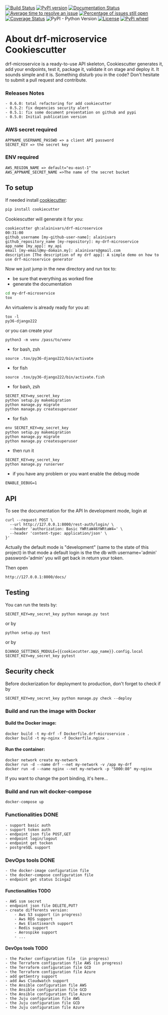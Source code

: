[![Build Status](https://travis-ci.org/alainivars/drf-microservice.png?branch=master)](https://travis-ci.org/alainivars/drf-microservice)
[![PyPI version](https://badge.fury.io/py/drf-microservice.svg)](https://badge.fury.io/py/drf-microservice)
[![Documentation Status](https://readthedocs.org/projects/drf-microservice/badge/?version=latest)](http://alpha-vantage.readthedocs.io/en/latest/?badge=latest)
[![Average time to resolve an issue](http://isitmaintained.com/badge/resolution/alainivars/drf-microservice.svg)](http://isitmaintained.com/project/alainivars/drf-microservice "Average time to resolve an issue")
[![Percentage of issues still open](http://isitmaintained.com/badge/open/alainivars/drf-microservice.svg)](http://isitmaintained.com/project/alainivars/drf-microservice "Percentage of issues still open")
[![Coverage Status](https://coveralls.io/repos/github/alainivars/drf-microservice/badge.svg?branch=master)](https://coveralls.io/github/alainivars/drf-microservice?branch=master)
![PyPI - Python Version](https://img.shields.io/pypi/pyversions/Django.svg)
[![License](https://img.shields.io/badge/License-Apache%202.0-blue.svg)](https://opensource.org/licenses/Apache-2.0)
[![PyPi wheel](https://pypip.in/wheel/drf-microservice/badge.svg)](https://pypi.python.org/pypi/drf-microservice/)


# About drf-microservice Cookiescutter
drf-microservice is a ready-to-use API skeleton, Cookiescutter generates it, add your endpoints, test it, package it, validate it on stage and deploy it.
It sounds simple and it is. 
Something disturb you in the code? Don't hesitate to submit a pull request and contribute.

### Releases Notes
    - 0.6.0: total refactoring for add cookiecutter 
    - 0.5.2: fix depencies security alert
    - 0.5.1: fix some document presentation on github and pypi
    - 0.5.0: Initial publication version

### AWS secret required
```shell
APPNAME_USERNAME_PASSWD => a client API password
SECRET_KEY => the secret key
```
### ENV required
```shell
AWS_REGION_NAME => default="eu-east-1"
AWS_APPNAME_SECRET_NAME =>The name of the secret bucket
```
## To setup

If needed install [cookiecutter](https://github.com/audreyr/cookiecutter):
```bash
pip install cookiecutter
```
Cookiescutter will generate it for you:
```
cookiecutter gh:alainivars/drf-microservice                                                                                                                    00:31:00
github_username [my-github-user-name]: alainivars
github_repository_name [my-repository]: my-drf-microservice
app_name [my_app]: my_api
email [my-email@my-domain.my]: alainivars@gmail.com
description [The description of my drf app]: A simple demo on how to use drf-microservice generator
```
Now we just jump in the new directory and run tox to:
- be sure that everything as worked fine
- generate the documentation
```bash
cd my-drf-microservice
tox
```
An virtualenv is already ready for you at:
```shell
tox -l
py36-django222
```
or you can create your
```shell
python3 -m venv /pass/to/venv
```
- for bash, zsh
```shell
source .tox/py36-django222/bin/activate
```
- for fish
```shell
source .tox/py36-django222/bin/activate.fish
```
- for bash, zsh
```shell
SECRET_KEY=my_secret_key 
python setup.py makemigration
python manage.py migrate
python manage.py createsuperuser
```
- for fish
```shell
env SECRET_KEY=my_secret_key 
python setup.py makemigration
python manage.py migrate
python manage.py createsuperuser
```
- then run it
```shell
SECRET_KEY=my_secret_key 
python manage.py runserver
```
- if you have any problem or you want enable the debug mode
```shell
ENABLE_DEBUG=1
```


## API
To see the documentation for the API
In development mode, login at
```shell
curl --request POST \
  --url http://127.0.0.1:8000/rest-auth/login/ \
  --header 'authorization: Basic YWRtaW46YWRtaW4=' \
  --header 'content-type: application/json' \
}'
```
Actually the default mode is "development" (same to the state of this project)
in that mode a default login is the the db with username='admin' password='admin'
you will get back in return your token.
 
Then open 
```web
http://127.0.0.1:8000/docs/
```
## Testing
You can run the tests by:
```shell
SECRET_KEY=my_secret_key python manage.py test
```
or by
```shell
python setup.py test
```
or by
```shell
DJANGO_SETTINGS_MODULE={{cookiecutter.app_name}}.config.local SECRET_KEY=my_secret_key pytest
```

## Security check
Before dockerization for deployment to production, don't forget to check if by
```shell
SECRET_KEY=my_secret_key python manage.py check --deploy 
```
### Build and run the image with Docker

#### Build the Docker image:
````shell
docker build -t my-drf -f Dockerfile.drf-microservice .
docker build -t my-nginx -f Dockerfile.nginx .
````
#### Run the container:
````shell
docker network create my-network
docker run -d --name drf --net my-network -v /app my-drf
docker run -d --name nginx --net my-network -p "5000:80" my-nginx
````
If you want to change the port binding, it's here...


### Build and run wit docker-compose
```shell
docker-compose up
```

### Functionalities DONE
    - support basic auth
    - support token auth
    - endpoint json file POST,GET
    - endpoint login/logout
    - endpoint get tocken
    - postgreSQL support

### DevOps tools DONE
    - the docker-image configuration file
    - the docker-compose configuration file
    - endpoint get status Icinga2

#### Functionalities TODO
    - AWS ssm secret
    - endpoint json file DELETE,PUT?
    - create differents version:
        - Aws S3 support (in progress)
        - Aws RDS support
        - Aws Elastisearch support
        - Redis support
        - Aerospike support
        - ... 

#### DevOps tools TODO
    - the Packer configuration file  (in progress)
    - the Terraform configuration file AWS (in progress)
    - the Terraform configuration file GCD
    - the Terraform configuration file Azure
    - add getSentry support
    - add Aws Cloudwatch support
    - the Ansible configuration file AWS
    - the Ansible configuration file GCD
    - the Ansible configuration file Azure
    - the Juju configuration file AWS
    - the Juju configuration file GCD
    - the Juju configuration file Azure

